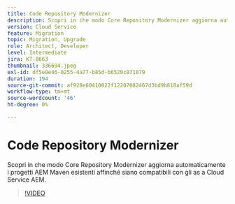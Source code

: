 ```yaml
---
title: Code Repository Modernizer
description: Scopri in che modo Core Repository Modernizer aggiorna automaticamente i progetti AEM Maven esistenti affinché siano compatibili con gli as a Cloud Service AEM.
version: Cloud Service
feature: Migration
topic: Migration, Upgrade
role: Architect, Developer
level: Intermediate
jira: KT-8663
thumbnail: 336694.jpeg
exl-id: df5e0e46-0255-4a77-b85d-b6520c871879
duration: 194
source-git-commit: af928e60410022f12207082467d3bd9b818af59d
workflow-type: tm+mt
source-wordcount: '46'
ht-degree: 0%

---
```


# Code Repository Modernizer

Scopri in che modo Core Repository Modernizer aggiorna automaticamente i progetti AEM Maven esistenti affinché siano compatibili con gli as a Cloud Service AEM.

>[!VIDEO](https://video.tv.adobe.com/v/336694?quality=12&learn=on)
